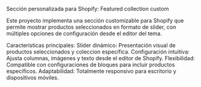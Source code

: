 Sección personalizada para Shopify: Featured collection custom

Este proyecto implementa una sección customizable para Shopify que permite mostrar productos seleccionados en formato de slider, con múltiples opciones de configuración desde el editor del tema.

Características principales:
Slider dinámico: Presentación visual de productos seleccionados y coleccion específica.
Configuración intuitiva: Ajusta columnas, imágenes y texto desde el editor de Shopify.
Flexibilidad: Compatible con configuraciones de bloques para incluir productos específicos.
Adaptabilidad: Totalmente responsivo para escritorio y dispositivos móviles.



